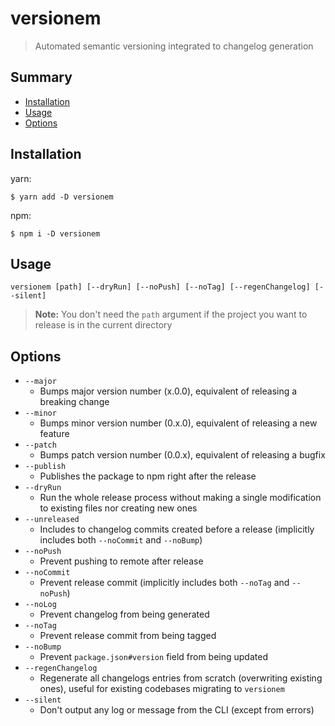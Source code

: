 # versionem

> Automated semantic versioning integrated to changelog generation

## Summary

- [Installation](#installation)
- [Usage](#usage)
- [Options](#options)

## Installation

yarn:

```
$ yarn add -D versionem
```

npm:

```
$ npm i -D versionem
```

## Usage

```
versionem [path] [--dryRun] [--noPush] [--noTag] [--regenChangelog] [--silent]
```

> **Note:** You don't need the `path` argument if the project you want to release is in the current directory

## Options

- `--major`
  - Bumps major version number (x.0.0), equivalent of releasing a breaking change
- `--minor`
  - Bumps minor version number (0.x.0), equivalent of releasing a new feature
- `--patch`
  - Bumps patch version number (0.0.x), equivalent of releasing a bugfix
- `--publish`
  - Publishes the package to npm right after the release
- `--dryRun`
  - Run the whole release process without making a single modification to existing files nor creating new ones
- `--unreleased`
  - Includes to changelog commits created before a release (implicitly includes both `--noCommit` and `--noBump`)
- `--noPush`
  - Prevent pushing to remote after release
- `--noCommit`
  - Prevent release commit (implicitly includes both `--noTag` and `--noPush`)
- `--noLog`
  - Prevent changelog from being generated
- `--noTag`
  - Prevent release commit from being tagged
- `--noBump`
  - Prevent `package.json#version` field from being updated
- `--regenChangelog`
  - Regenerate all changelogs entries from scratch (overwriting existing ones), useful for existing codebases migrating to `versionem`
- `--silent`
  - Don't output any log or message from the CLI (except from errors)
